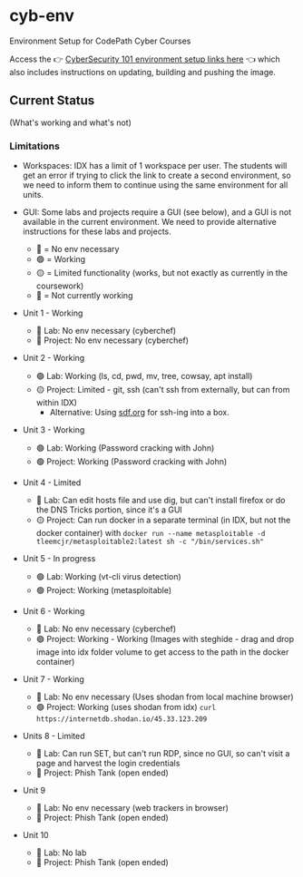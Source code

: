 # cyb-env
Environment Setup for CodePath Cyber Courses

Access the 👉 [CyberSecurity 101 environment setup links here](cyb-101/README.md) 👈 which also includes instructions on updating, building and pushing the image.

## Current Status
(What's working and what's not)

### Limitations
- Workspaces: IDX has a limit of 1 workspace per user. The students will get an error if trying to click the link to create a second environment, so we need to inform them to continue using the same environment for all units.
- GUI: Some labs and projects require a GUI (see below), and a GUI is not available in the current environment. We need to provide alternative instructions for these labs and projects.
  - 🔵 = No env necessary
  - 🟢 = Working
  - 🟡 = Limited functionality (works, but not exactly as currently in the coursework)
  - 🔴 = Not currently working

- Unit 1 - Working
  - 🔵 Lab: No env necessary (cyberchef)
  - 🔵 Project: No env necessary (cyberchef)
- Unit 2 - Working
  - 🟢 Lab: Working (ls, cd, pwd, mv, tree, cowsay, apt install)
  - 🟡 Project: Limited - git, ssh (can't ssh from externally, but can from within IDX)
    - Alternative: Using [sdf.org](https://sdf.org/) for ssh-ing into a box.
- Unit 3 - Working 
  - 🟢 Lab: Working (Password cracking with John)
  - 🟢 Project: Working (Password cracking with John)
- Unit 4 - Limited
  - 🔴 Lab: Can edit hosts file and use dig, but can't install firefox or do the DNS Tricks portion, since it's a GUI
  - 🟡 Project: Can run docker in a separate terminal (in IDX, but not the docker container) with `docker run --name metasploitable -d tleemcjr/metasploitable2:latest sh -c "/bin/services.sh"`
- Unit 5 - In progress
  - 🟢 Lab: Working (vt-cli virus detection)
  - 🟢 Project: Working (metasploitable)
- Unit 6 - Working
  - 🔵 Lab: No env necessary (cyberchef)
  - 🟢 Project: Working - Working (Images with steghide - drag and drop image into idx folder volume to get access to the path in the docker container)
- Unit 7 - Working
  - 🔵 Lab: No env necessary (Uses shodan from local machine browser)
  - 🟢 Project: Working (uses shodan from idx) `curl https://internetdb.shodan.io/45.33.123.209`
- Units 8 - Limited
  - 🔴 Lab: Can run SET, but can't run RDP, since no GUI, so can't visit a page and harvest the login credentials
  - 🔵 Project: Phish Tank (open ended)
- Unit 9
  - 🔵 Lab: No env necessary (web trackers in browser)
  - 🔵 Project: Phish Tank (open ended)
- Unit 10
  - 🔵 Lab: No lab
  - 🔵 Project: Phish Tank (open ended)